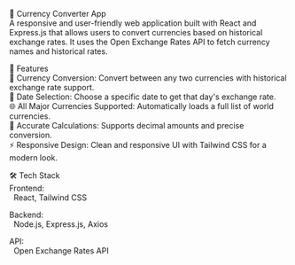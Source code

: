 💱 Currency Converter App <br/>
A responsive and user-friendly web application built with React and Express.js that allows users to convert currencies based on historical exchange rates. It uses the Open Exchange Rates API to fetch currency names and historical rates.

🚀 Features <br/>
🔁 Currency Conversion: Convert between any two currencies with historical exchange rate support. <br/>
📅 Date Selection: Choose a specific date to get that day's exchange rate. <br/>
🌐 All Major Currencies Supported: Automatically loads a full list of world currencies. <br/>
🎯 Accurate Calculations: Supports decimal amounts and precise conversion. <br/>
⚡ Responsive Design: Clean and responsive UI with Tailwind CSS for a modern look. <br/>

🛠️ Tech Stack <br/>
Frontend: <br/>
&nbsp; React, Tailwind CSS

Backend: <br/>
&nbsp; Node.js, Express.js, Axios

API: <br/>
&nbsp; Open Exchange Rates API
